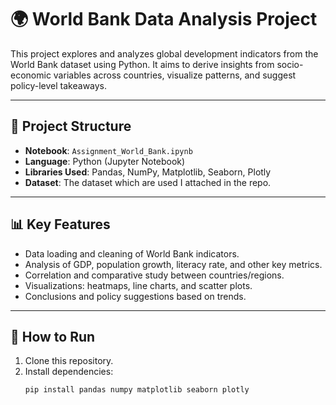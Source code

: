 # 🌍 World Bank Data Analysis Project

This project explores and analyzes global development indicators from the World Bank dataset using Python. It aims to derive insights from socio-economic variables across countries, visualize patterns, and suggest policy-level takeaways.

---

## 📁 Project Structure

- **Notebook**: `Assignment_World_Bank.ipynb`
- **Language**: Python (Jupyter Notebook)
- **Libraries Used**: Pandas, NumPy, Matplotlib, Seaborn, Plotly
- **Dataset**: The dataset which are used I attached in the repo.


---

## 📊 Key Features

- Data loading and cleaning of World Bank indicators.
- Analysis of GDP, population growth, literacy rate, and other key metrics.
- Correlation and comparative study between countries/regions.
- Visualizations: heatmaps, line charts, and scatter plots.
- Conclusions and policy suggestions based on trends.

---

## 🚀 How to Run

1. Clone this repository.
2. Install dependencies:
   ```bash
   pip install pandas numpy matplotlib seaborn plotly

